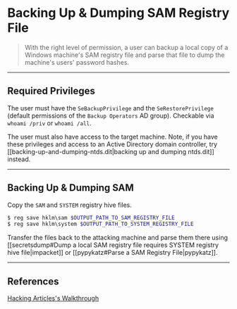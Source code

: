 # Backing Up & Dumping SAM Registry File

> With the right level of permission, a user can backup a local copy of a Windows machine's SAM registry file and parse that file to dump the machine's users' password hashes.

---

## Required Privileges

The user must have the `SeBackupPrivilege` and the `SeRestorePrivilege` (default permissions of the `Backup Operators` AD group). Checkable via `whoami /priv` or `whoami /all`.

The user must also have access to the target machine. Note, if you have these privileges and access to an Active Directory domain controller, try [[backing-up-and-dumping-ntds.dit|backing up and dumping ntds.dit]] instead.

---

## Backing Up & Dumping SAM

Copy the `SAM` and `SYSTEM` registry hive files.

```powershell
$ reg save hklm\sam $OUTPUT_PATH_TO_SAM_REGISTRY_FILE
$ reg save hklm\system $OUTPUT_PATH_TO_SYSTEM_REGISTRY_FILE
```

Transfer the files back to the attacking machine and parse them there using [[secretsdump#Dump a local SAM registry file requires SYSTEM registry hive file|impacket]] or [[pypykatz#Parse a SAM Registry File|pypykatz]].

---

## References

[Hacking Articles's Walkthrough](https://www.hackingarticles.in/windows-privilege-escalation-sebackupprivilege/)
